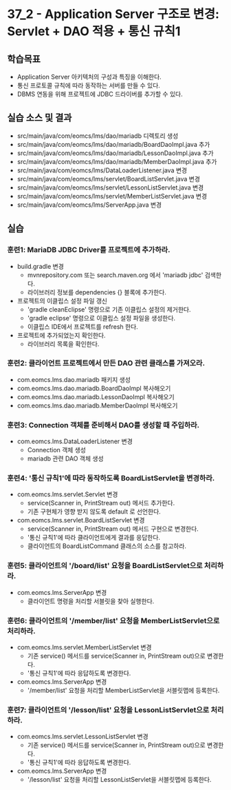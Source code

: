 # 37_2 - Application Server 구조로 변경: Servlet + DAO 적용 + 통신 규칙1

## 학습목표

- Application Server 아키텍처의 구성과 특징을 이해한다.
- 통신 프로토콜 규칙에 따라 동작하는 서버를 만들 수 있다.
- DBMS 연동을 위해 프로젝트에 JDBC 드라이버를 추가할 수 있다. 

## 실습 소스 및 결과

- src/main/java/com/eomcs/lms/dao/mariadb 디렉토리 생성
- src/main/java/com/eomcs/lms/dao/mariadb/BoardDaoImpl.java 추가
- src/main/java/com/eomcs/lms/dao/mariadb/LessonDaoImpl.java 추가
- src/main/java/com/eomcs/lms/dao/mariadb/MemberDaoImpl.java 추가
- src/main/java/com/eomcs/lms/DataLoaderListener.java 변경
- src/main/java/com/eomcs/lms/servlet/BoardListServlet.java 변경
- src/main/java/com/eomcs/lms/servlet/LessonListServlet.java 변경
- src/main/java/com/eomcs/lms/servlet/MemberListServlet.java 변경
- src/main/java/com/eomcs/lms/ServerApp.java 변경

## 실습  

### 훈련1: MariaDB JDBC Driver를 프로젝트에 추가하라.

- build.gradle 변경
  - mvnrepository.com 또는 search.maven.org 에서 'mariadb jdbc' 검색한다.
  - 라이브러리 정보를 dependencies {} 블록에 추가한다.
- 프로젝트의 이클립스 설정 파일 갱신 
  - 'gradle cleanEclipse' 명령으로 기존 이클립스 설정의 제거한다.
  - 'gradle eclipse' 명령으로 이클립스 설정 파일을 생성한다.
  - 이클립스 IDE에서 프로젝트를 refresh 한다.
- 프로젝트에 추가되었는지 확인한다.
  - 라이브러리 목록을 확인한다.
  
### 훈련2: 클라이언트 프로젝트에서 만든 DAO 관련 클래스를 가져오라.

- com.eomcs.lms.dao.mariadb 패키지 생성
- com.eomcs.lms.dao.mariadb.BoardDaoImpl 복사해오기
- com.eomcs.lms.dao.mariadb.LessonDaoImpl 복사해오기
- com.eomcs.lms.dao.mariadb.MemberDaoImpl 복사해오기

### 훈련3: Connection 객체를 준비해서 DAO를 생성할 때 주입하라.

- com.eomcs.lms.DataLoaderListener 변경
  - Connection 객체 생성
  - mariadb 관련 DAO 객체 생성

### 훈련4: '통신 규칙1'에 따라 동작하도록 BoardListServlet을 변경하라.

- com.eomcs.lms.servlet.Servlet 변경
  - service(Scanner in, PrintStream out) 메서드 추가한다.
  - 기존 구현체가 영향 받지 않도록 default 로 선언한다.
- com.eomcs.lms.servlet.BoardListServlet 변경
  - service(Scanner in, PrintStream out) 메서드 구현으로 변경한다.
  - '통신 규칙1'에 따라 클라이언트에게 결과를 응답한다.
  - 클라이언트의 BoardListCommand 클래스의 소스를 참고하라.
  
### 훈련5: 클라이언트의 '/board/list' 요청을 BoardListServlet으로 처리하라.

- com.eomcs.lms.ServerApp 변경
  - 클라이언트 명령을 처리할 서블릿을 찾아 실행한다. 
  
### 훈련6: 클라이언트의 '/member/list' 요청을 MemberListServlet으로 처리하라.

- com.eomcs.lms.servlet.MemberListServlet 변경
  - 기존 service() 메서드를 service(Scanner in, PrintStream out)으로 변경한다.
  - '통신 규칙1'에 따라 응답하도록 변경한다.
- com.eomcs.lms.ServerApp 변경
  - '/member/list' 요청을 처리할 MemberListServlet을 서블릿맵에 등록한다.
  
### 훈련7: 클라이언트의 '/lesson/list' 요청을 LessonListServlet으로 처리하라.

- com.eomcs.lms.servlet.LessonListServlet 변경
  - 기존 service() 메서드를 service(Scanner in, PrintStream out)으로 변경한다.
  - '통신 규칙1'에 따라 응답하도록 변경한다.
- com.eomcs.lms.ServerApp 변경
  - '/lesson/list' 요청을 처리할 LessonListServlet을 서블릿맵에 등록한다.
  
  
  